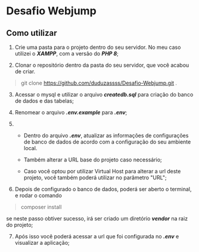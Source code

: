 # Desafio Webjump

## Como utilizar

1. Crie uma pasta para o projeto dentro do seu servidor. No meu caso utilizei o **_XAMPP_**, com a versão do **_PHP 8_**;

2. Clonar o repositório dentro da pasta do seu servidor, que você acabou de criar.
> git clone https://github.com/duduzassss/Desafio-Webjump.git .

3. Acessar o mysql e utilizar o arquivo **_createdb.sql_** para criação do banco de dados e das tabelas;

4. Renomear o arquivo **_.env.example_** para **_.env_**;

5. 
    * Dentro do arquivo **_.env_**, atualizar as informações de configurações de banco de dados de acordo com a configuração do seu ambiente local. 
    
    * Também alterar a URL base do projeto caso necessário;

    * Caso você optou por utilizar Virtual Host para alterar a url deste projeto, você também poderá utilizar no parâmetro "URL";

6. Depois de configurado o banco de dados, poderá ser aberto o terminal, e rodar o comando
> composer install

se neste passo obtiver sucesso, irá ser criado um diretório **_vendor_** na raiz do projeto;

7. Após isso você poderá acessar a url que foi configurada no **_.env_** e visualizar a aplicação;